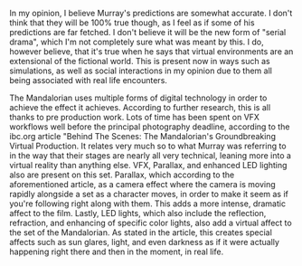 In my opinion, I believe Murray's predictions are somewhat accurate. I don't think that they will be 100% true though, as I feel as if some of his predictions are far fetched. I don't believe it will be the new form of "serial drama", which I'm not completely sure what was meant by this. I do, however believe, that it's true when he says that virtual environments are an extensional of the fictional world. This is present now in ways such as simulations, as well as social interactions in my opinion due to them all being associated with real life encounters. 

The Mandalorian uses multiple forms of digital technology in order to achieve the effect it achieves. According to further research, this is all thanks to pre production  work. Lots of time has been spent on VFX workflows well before the principal photography deadline, according to the ibc.org article "Behind The Scenes: The Mandalorian's Groundbreaking Virtual Production. It relates very much so to what Murray was referring to in the way that their stages are nearly all very technical, leaning more into a virtual reality than anything else. VFX, Parallax, and enhanced LED lighting also are present on this set. Parallax, which according to the aforementioned article, as a camera effect where the camera is moving rapidly alongside a set as a character moves, in order to make it seem as if you're following right along with them. This adds a more intense, dramatic affect to the film. Lastly, LED lights, which also include the reflection, refraction, and enhancing of specific color lights, also add a virtual affect to the set of the Mandalorian. As stated in the article, this creates special affects such as sun glares, light, and even darkness as if it were actually happening right there and then in the moment, in real life.
